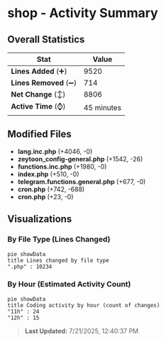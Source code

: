# shop - Activity Summary 

## Overall Statistics

| Stat                   | Value                                                             |
| ---------------------- | ----------------------------------------------------------------- |
| **Lines Added** (➕)   | 9520                                          |
| **Lines Removed** (➖) | 714                                        |
| **Net Change** (↕)    | 8806                |
| **Active Time** (⌚)   | 45 minutes |


## Modified Files
- **lang.inc.php** (+4046, -0)
- **zeytoon_config-general.php** (+1542, -26)
- **functions.inc.php** (+1980, -0)
- **index.php** (+510, -0)
- **telegram.functions.general.php** (+677, -0)
- **cron.php** (+742, -688)
- **cron.php** (+23, -0)

## Visualizations

### By File Type (Lines Changed)

```mermaid
pie showData
title Lines changed by file type
".php" : 10234
```

### By Hour (Estimated Activity Count)

```mermaid
pie showData
title Coding activity by hour (count of changes)
"11h" : 24
"12h" : 15
```


> **Last Updated:** 7/21/2025, 12:40:37 PM